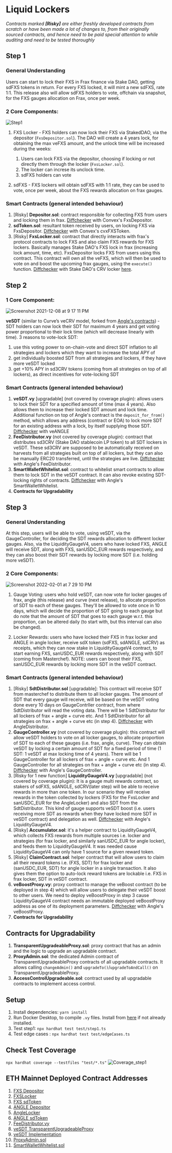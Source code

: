# Liquid Lockers

_Contracts marked **[Risky]** are either freshly developed contracts from scratch or have been made a lot of changes to, from their originally sourced contracts, and hence need to be paid special attention to while auditing and  need to be tested thoroughly_

## Step 1

### General Understanding

Users can start to lock their FXS in Frax finance via Stake DAO, getting sdFXS tokens in return. For every FXS locked, it will mint a new sdFXS, rate 1:1. This release also will allow sdFXS holders to vote, offchain via snapshot, for the FXS gauges allocation on Frax, once per week.

### 2 Core Components:

![Step1](https://user-images.githubusercontent.com/2848253/149667286-cf0e2e7f-c325-4919-95b5-45b8880eee37.png)

1. FXS Locker - FXS holders can now lock their FXS via StakedDAO, via the depositor (`FxsDepositor.sol`). The DAO will create a 4 years lock, for obtaining the max veFXS amount, and the unlock time will be increased during the weeks:

   1. Users can lock FXS via the depositor, choosing if locking or not directly them through the locker (`FxsLocker.sol`).
   2. The locker can increse its unclock time.
   3. sdFXS holders can vote

2. sdFXS - FXS lockers will obtain sdFXS with 1:1 rate, they can be used to vote, once per week, about the FXS rewards allocation on frax gauges.

### Smart Contracts (general intended behaviour)

1. [Risky] **Depositor.sol**: contract responsible for collecting FXS from users and locking them in frax. [Diffchecker](https://www.diffnow.com/report/5apbh) with Convex's FxsDepositor.
2. **sdToken.sol**: resultant token received by users, on locking FXS via FxsDepositor. [Diffchecker](https://www.diffchecker.com/QFoCaRAo) with Convex's cvxFXSToken.
3. [Risky] **FxsLocker.sol**: contract that directly interacts with frax's protocol contracts to lock FXS and also claim FXS rewards for FXS lockers. Basically manages Stake DAO's FXS lock in frax (increasing lock amount, time, etc). FxsDepositor locks FXS from users using this contract. This contract will own all the veFXS, which will then be used to vote on and boost the upcoming frax gauges, using the `execute()` function. [Diffchecker](https://www.diffnow.com/report/hp2ug) with Stake DAO's CRV locker [here](https://etherscan.io/address/0x52f541764E6e90eeBc5c21Ff570De0e2D63766B6#code).

## Step 2

### 1 Core Component:
![Screenshot 2021-12-08 at 9 17 11 PM](https://user-images.githubusercontent.com/22425782/145238612-22e9374d-baf0-4c07-8543-b1aab536ffb8.png) </br>

**veSDT** (similar to Curve’s veCRV model, forked from [Angle's contracts](https://github.com/AngleProtocol/angle-core/tree/main/contracts/dao)) - SDT holders can now lock their SDT for maximum 4 years and get voting power proportional to their lock time (which will decrease linearly with time). 3 reasons to vote-lock SDT:

   1. use this voting power to on-chain-vote and direct SDT inflation to all strategies and lockers which they want to increase the total APY of
   2. get individually boosted SDT from all strategies and lockers, if they have more veSDT locked
   3. get +10% APY in sd3CRV tokens (coming from all strategies on top of all lockers), as direct incentives for vote-locking SDT
   
      
### Smart Contracts (general intended behaviour)
1. **veSDT.vy** [upgradable] (not covered by coverage plugin): allows users to lock their SDT for a specified amount of time (max 4 years). Also allows them to increase their locked SDT amount and lock time. Additional function on top of Angle's contract is the `deposit_for_from()` method, which allows any address (contract or EOA) to lock more SDT for an existing address with a lock, by itself supplying those SDT. [Diffchecker](https://www.diffnow.com/report/zhef8) with veANGLE
2. **FeeDistributor.vy** (not covered by coverage plugin): contract that distributes sd3CRV (Stake DAO stablecoin LP token) to all SDT lockers in veSDT. These sd3CRV are supposed to be automatically received on harvests from all strategies built on top of all lockers, but they can also be manually ERC20 transferred, until the strategies are live. [Diffchecker](https://www.diffnow.com/report/jbkz4) with Angle's FeeDistributor.
3. **SmartWalletWhitelist.sol**: contract to whitelist smart contracts to allow them to lock SDT in the veSDT contract. It can also revoke existing SDT-locking rights of contracts. [Diffchecker](https://www.diffnow.com/report/0k8fm) with Angle's SmartWalletWhitelist.
4. **Contracts for Upgradability**

## Step 3

### General Understanding

At this step, users will be able to vote, using veSDT, via the GaugeController, for deciding the SDT rewards allocation to different locker gauges. Also, via the LiquidityGaugeV4, users who have locked FXS, ANGLE will receive SDT, along with FXS, sanUSDC_EUR rewards respectively, and they can also boost their SDT rewards by locking more SDT (i.e. holding more veSDT). </br>

### 2 Core Components:

![Screenshot 2022-02-01 at 7 29 10 PM](https://user-images.githubusercontent.com/22425782/151983477-3154c588-a7a1-4e22-af55-a1e157d0bff8.png) </br>

1. Gauge Voting: users who hold veSDT, can now vote for locker gauges of frax, angle (this release) and curve (next release), to allocate proportion of SDT to each of these gauges. They'll be allowed to vote once in 10 days, which will decide the proportion of SDT going to each gauge but do note that the amount of SDT that goes to each gauge w.r.t. this proportion, can be altered daily (to start with, but this interval can also be changed).

2. Locker Rewards: users who have locked their FXS in frax locker and ANGLE in angle locker, receive sdX token (sdFXS, sdANGLE, sdCRV) as receipts, which they can now stake in LiquidityGaugeV4 contract, to start earning FXS, sanUSDC_EUR rewards respectively, along with SDT (coming from Masterchef). NOTE: users can boost their FXS, sanUSDC_EUR rewards by locking more SDT in the veSDT contract.
      
### Smart Contracts (general intended behaviour)

1. [Risky] **SdtDistributor.sol** [upgradable]: This contract will receive SDT from masterchef to distribute them to all locker gauges. The amount of SDT that every gauge will receive, will be based on the veSDT voting done every 10 days on GaugeContrller contract, from where SdtDistributor will read the voting data. There will be 1 SdtDistributor for all lockers of frax + angle + curve etc. And 1 SdtDistributor for all strategies on frax + angle + curve etc (in step 4). [Diffchecker](https://www.diffnow.com/report/ewpol) with AngleDistributor.
2. **GaugeController.vy** (not covered by coverage plugin): this contract will allow veSDT holders to vote on all locker gauges, to allocate proportion of SDT to each of these gauges (i.e. frax, angle, curve). They can obtain veSDT by locking a certain amount of SDT for a fixed period of time (1 SDT: 1 veSDT at max locking time of 4 years). There will be 1 GaugeController for all lockers of frax + angle + curve etc. And 1 GaugeController for all strategies on frax + angle + curve etc (in step 4). [Diffchecker](https://www.diffnow.com/report/vynzi) with Angle's GaugeController.
3. [Risky for 1 new function] **LiquidityGaugeV4.vy** [upgradable] (not covered by coverage plugin): It is a gauge multi rewards contract, so stakers of sdFXS, sdANGLE, sdCRV(later step) will be able to receive rewards in more than one token. In our scenario they will receive rewards in the token collected by lockers (FXS for the FxsLocker and sanUSDC_EUR for the AngleLocker) and also SDT from the SdtDistributor. This kind of gauge supports veSDT boost (i.e. users receiving more SDT as rewards when they have locked more SDT in veSDT contract) and delegation as well.
[Diffchecker](https://www.diffnow.com/report/fxqvb) with Angle's LiquidityGaugeV4.
4. [Risky] **Accumulator.sol**: it's a helper contract to LiquidityGaugeV4, which collects FXS rewards from multiple sources i.e. locker and strategies (for frax locker, and similarly sanUSDC_EUR for angle locker), and feeds them to LiquidityGaugeV4. It was needed cause LiquidityGaugeV4 can only have 1 source for a given reward token.
5. [Risky] **ClaimContract.sol**: helper contract that will allow users to claim all their reward tokens i.e. (FXS, SDT) for frax locker and (sanUSDC_EUR, SDT) for angle locker in a single transaction. It also gives them the option to auto-lock reward tokens are lockable i.e. FXS in frax locker, SDT in veSDT contract.
6. **veBoostProxy.vy**: proxy contract to manage the veBoost contract (to be deployed in step 4) which will allow users to delegate their veSDT boost to other users. We need to deploy veBoostProxy in step 3 cause LiquidityGaugeV4 contract needs an immutable deployed veBoostProxy address as one of its deployment parameters. [Diffchecker](https://www.diffnow.com/report/tywlq) with Angle's veBoostProxy.
7. **Contracts for Upgradability**

## Contracts for Upgradability
1. **TransparentUpgradeableProxy.sol**: proxy contract that has an admin and the logic to upgrade an upgradable contract.
2. **ProxyAdmin.sol**: the dedicated Admin contract of TransparentUpgradeableProxy contracts of all upgradable contracts. It allows calling `changeAdmin()` and `upgradeTo()`/`upgradeToAndCall()`  on TransparentUpgradeableProxy.
3. **AccessControlUpgradeable.sol**: contract used by all upgradable contracts to implement access control.

## Setup

1. Install dependencies: `yarn install`
2. Run Docker Desktop, to compile `.vy` files. Install from [here](https://www.docker.com/products/docker-desktop) if not already installed.
3. Test step1: `npx hardhat test test/step1.ts`
4. Test edge cases : `npx hardhat test test/edgeCases.ts`

## Check Test Coverage

`npx hardhat coverage --testfiles "test/*.ts"`
![Coverage_step1](https://user-images.githubusercontent.com/2848253/149667184-8a6661d6-5777-4dbb-9e4a-1caa22608991.png)

## ETH Mainnet Deployed Contract Addresses

1. [FXS Depositor](https://etherscan.io/address/0x070df1b96059f5dc34fcb140ffdc8c41d6eef1ca#code)
2. [FXSLocker](https://etherscan.io/address/0xcd3a267de09196c48bbb1d9e842d7d7645ce448f#code)
3. [FXS sdToken](https://etherscan.io/address/0x402f878bdd1f5c66fdaf0fababcf74741b68ac36#code)
4. [ANGLE Depositor](https://etherscan.io/address/0x3449599Ff9Ae8459a7a24D33eee518627e8C88C9#code)
5. [AngleLocker](https://etherscan.io/address/0xD13F8C25CceD32cdfA79EB5eD654Ce3e484dCAF5#code)
6. [ANGLE sdToken](https://etherscan.io/address/0x752B4c6e92d96467fE9b9a2522EF07228E00F87c#code)
7. [FeeDistributor.vy](https://etherscan.io/address/0x29f3dd38dB24d3935CF1bf841e6b2B461A3E5D92#code)
8. [veSDT TransparentUpgradeableProxy](https://etherscan.io/address/0x0C30476f66034E11782938DF8e4384970B6c9e8a#code)
9. [veSDT Implementation](https://etherscan.io/address/0x4dcb5571024d14f017b99a7d3cedef670d4718c4#code)
8. [ProxyAdmin.sol](https://etherscan.io/address/0xfE612c237A81527a86f2Cac1FD19939CF4F91B9B#code)
9. [SmartWalletWhitelist.sol](https://etherscan.io/address/0x37E8386602d9EBEa2c56dd11d8E142290595f1b5#code)